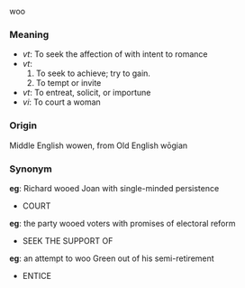 woo
### Meaning
+ _vt_: To seek the affection of with intent to romance
+ _vt_:
   1. To seek to achieve; try to gain.
   2. To tempt or invite
+ _vt_: To entreat, solicit, or importune
+ _vi_: To court a woman

### Origin

Middle English wowen, from Old English wōgian

### Synonym

__eg__: Richard wooed Joan with single-minded persistence

+ COURT

__eg__: the party wooed voters with promises of electoral reform

+ SEEK THE SUPPORT OF

__eg__: an attempt to woo Green out of his semi-retirement

+ ENTICE


